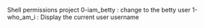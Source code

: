 Shell permissions project
0-iam_betty			: change to the betty user
1-who_am_i			: Display the current user username
